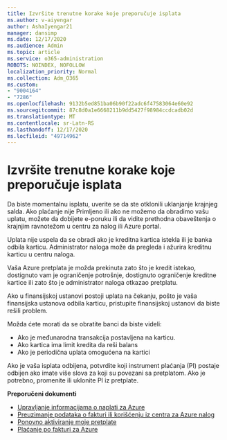 ```yaml
---
title: Izvršite trenutne korake koje preporučuje isplata
ms.author: v-aiyengar
author: AshaIyengar21
manager: dansimp
ms.date: 12/17/2020
ms.audience: Admin
ms.topic: article
ms.service: o365-administration
ROBOTS: NOINDEX, NOFOLLOW
localization_priority: Normal
ms.collection: Adm_O365
ms.custom:
- "9004164"
- "7286"
ms.openlocfilehash: 9132b5ed851ba06b90f22adc6f47583064e60e92
ms.sourcegitcommit: 87c8d0a1e6668211b9dd5427f98984ccdcadb02d
ms.translationtype: MT
ms.contentlocale: sr-Latn-RS
ms.lasthandoff: 12/17/2020
ms.locfileid: "49714962"
---
```

# <a name="make-immediate-payment---recommended-steps"></a>Izvršite trenutne korake koje preporučuje isplata

Da biste momentalnu isplatu, uverite se da ste otklonili uklanjanje krajnjeg salda. Ako plaćanje nije Primljeno ili ako ne možemo da obradimo vašu uplatu, možete da dobijete e-poruku ili da vidite prethodna obaveštenja o krajnjim ravnotežom u centru za nalog ili Azure portal. 

Uplata nije uspela da se obradi ako je kreditna kartica istekla ili je banka odbila karticu. Administrator naloga može da pregleda i ažurira kreditnu karticu u centru naloga. 

Vaša Azure pretplata je možda prekinuta zato što je kredit istekao, dostignuto vam je ograničenje potrošnje, dostignuto ograničenje kreditne kartice ili zato što je administrator naloga otkazao pretplatu.  

Ako u finansijskoj ustanovi postoji uplata na čekanju, pošto je vaša finansijska ustanova odbila karticu, pristupite finansijskoj ustanovi da biste rešili problem.  

Možda ćete morati da se obratite banci da biste videli:

- Ako je međunarodna transakcija postavljena na karticu. 
- Ako kartica ima limit kredita da reši balans 
- Ako je periodična uplata omogućena na kartici 

Ako je vaša isplata odbijena, potvrdite koji instrument plaćanja (PI) postaje odbijen ako imate više slova za koji su povezani sa pretplatom. Ako je potrebno, promenite ili uklonite PI iz pretplate. 

**Preporučeni dokumenti** 

- [Upravljanje informacijama o naplati za Azure](https://docs.microsoft.com/azure/billing/billing-manage-access?WT.mc_id=Portal-Microsoft_Azure_Support)
- [Preuzimanje podataka o fakturi ili korišćenju iz centra za Azure nalog](https://docs.microsoft.com/azure/billing/billing-download-azure-invoice-daily-usage-date?WT.mc_id=Portal-Microsoft_Azure_Support)
- [Ponovno aktiviranje moje pretplate](https://docs.microsoft.com/azure/billing/billing-subscription-become-disable?WT.mc_id=Portal-Microsoft_Azure_Support)
- [Plaćanje po fakturi za Azure](https://docs.microsoft.com/azure/cost-management-billing/manage/pay-by-invoice) 